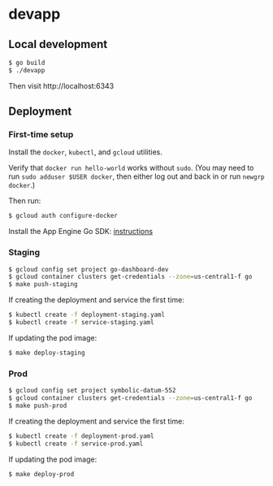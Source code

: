 # devapp

## Local development

```sh
$ go build
$ ./devapp
```

Then visit http://localhost:6343

## Deployment

### First-time setup

Install the `docker`, `kubectl`, and `gcloud` utilities.

Verify that `docker run hello-world` works without `sudo`. (You may need to run
`sudo adduser $USER docker`, then either log out and back in or run `newgrp
docker`.)

Then run:

```sh
$ gcloud auth configure-docker
```

Install the App Engine Go SDK: [instructions](https://cloud.google.com/sdk/docs/quickstart-debian-ubuntu)

### Staging

```sh
$ gcloud config set project go-dashboard-dev
$ gcloud container clusters get-credentials --zone=us-central1-f go
$ make push-staging
```

If creating the deployment and service the first time:

```sh
$ kubectl create -f deployment-staging.yaml
$ kubectl create -f service-staging.yaml
```

If updating the pod image:

```sh
$ make deploy-staging
```

### Prod

```sh
$ gcloud config set project symbolic-datum-552
$ gcloud container clusters get-credentials --zone=us-central1-f go
$ make push-prod
```

If creating the deployment and service the first time:

```sh
$ kubectl create -f deployment-prod.yaml
$ kubectl create -f service-prod.yaml
```

If updating the pod image:

```sh
$ make deploy-prod
```
